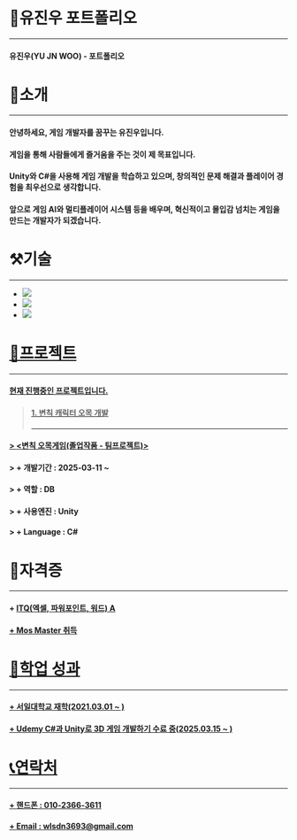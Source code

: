 # 📜유진우 포트폴리오
---
#### 유진우(YU JN WOO) - 포트폴리오
# 👋소개
---
#### 안녕하세요, 게임 개발자를 꿈꾸는 유진우입니다. 
#### 게임을 통해 사람들에게 즐거움을 주는 것이 제 목표입니다. 
#### Unity와 C#을 사용해 게임 개발을 학습하고 있으며, 창의적인 문제 해결과 플레이어 경험을 최우선으로 생각합니다. 
#### 앞으로 게임 AI와 멀티플레이어 시스템 등을 배우며, 혁신적이고 몰입감 넘치는 게임을 만드는 개발자가 되겠습니다.

# ⚒기술
---
+ <a href="https://github.com/JIN-YOO-YU/Study-Note/tree/main/Unity"> <img src="https://img.shields.io/badge/unity-%23000000.svg?style=for-the-badge&logo=unity&logoColor=white"/></a>
+ <a href="https://github.com/JIN-YOO-YU/Study-Note/tree/main/C%23"><img src="https://img.shields.io/badge/c%23-%23239120.svg?style=for-the-badge&logo=c-sharp&logoColor=white"/></a>
+ <a href="https://github.com/JIN-YOO-YU/Study-Note/tree/main/%EB%AA%A8%EB%B0%94%EC%9D%BC%ED%94%84%EB%A1%9C%EA%B7%B8%EB%9E%98%EB%B0%8D"><img src="https://img.shields.io/badge/Android%20Studio-3DDC84.svg?&style=for-the-badge&logo=Android%20Studio&logoColor=white"/>


# 📝프로젝트
---
#### 현재 진행중인 프로젝트입니다.

> #### 1. 변칙 캐릭터 오목 개발
> ---
#### > <a href="https://github.com/JIN-YOO-YU/Omok"><변칙 오목게임(졸업작품 - 팀프로젝트)></a>
#### > + 개발기간 : 2025-03-11 ~
#### > + 역할 : DB
#### > + 사용엔진 : Unity
#### > + Language : C#


# 🧰자격증
---
#### + <a href="https://github.com/JIN-YOO-YU/JIN-YOO-YU.github.io/blob/main/report.pdf">ITQ(엑셀, 파워포인트, 워드) A
#### + <a href="https://github.com/JIN-YOO-YU/JIN-YOO-YU.github.io/blob/main/Cert139213253906.pdf">Mos Master 취득


# 💼학업 성과
---
#### + 서일대학교 재학(2021.03.01 ~ )
#### + Udemy C#과 Unity로 3D 게임 개발하기 수료 중(2025.03.15 ~ )


# 📞연락처
---
#### + 핸드폰 : 010-2366-3611
#### + Email : wlsdn3693@gmail.com
